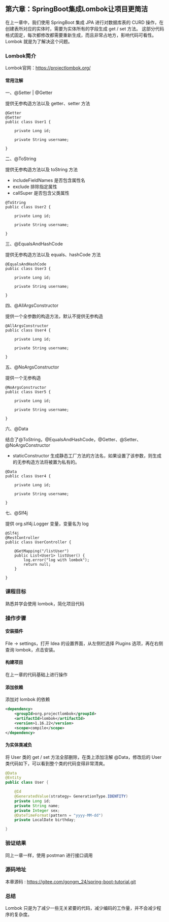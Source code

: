 第六章：SpringBoot集成Lombok让项目更简洁
---

在上一章中，我们使用 SpringBoot 集成 JPA 进行对数据库表的 CURD 操作，在创建表所对应的实体时，需要为实体所有的字段生成 get / set 方法。
这部分代码格式固定，每次都修改都需要重新生成，而且非常占地方，影响代码可看性。
Lombok 就是为了解决这个问题。

### Lombok简介

Lombok官网：<https://projectlombok.org/>

#### 常用注解

一、@Setter | @Getter

提供无参构造方法以及 getter、setter 方法

```
@Getter
@Setter
public class User1 {

    private Long id;

    private String username;

}
```

二、@ToString

提供无参构造方法以及 toString 方法

 - includeFieldNames 是否包含属性名
 - exclude 排除指定属性
 - callSuper 是否包含父类属性

```
@ToString
public class User2 {

    private Long id;

    private String username;

}
```

三、@EqualsAndHashCode

提供无参构造方法以及 equals、hashCode 方法

```
@EqualsAndHashCode
public class User3 {

    private Long id;

    private String username;

}
```

四、@AllArgsConstructor

提供一个全参数的构造方法，默认不提供无参构造

```
@AllArgsConstructor
public class User4 {

    private Long id;

    private String username;

}
```

五、@NoArgsConstructor

提供一个无参构造

```
@NoArgsConstructor
public class User5 {

    private Long id;

    private String username;

}
```

六、@Data

结合了@ToString，@EqualsAndHashCode，@Getter、@Setter、@NoArgsConstructor

- staticConstructor 生成静态工厂方法的方法名，如果设置了该参数，则生成的无参构造方法将被置为私有的。

```
@Data
public class User4 {

    private Long id;

    private String username;

}
```

七、@Slf4j

提供 org.slf4j.Logger 变量，变量名为 log

```
@Slf4j
@RestController
public class UserController {

    @GetMapping("/listUser")
    public List<User1> listUser() {
        log.error("log with lombok");
        return null;
    }

}
```

### 课程目标

熟悉并学会使用 lombok，简化项目代码

### 操作步骤

#### 安装插件

File -> settings，打开 Idea 的设置界面，从左侧栏选择 Plugins 选项，再在右侧查询 lombok，点击安装。

#### 构建项目

在上一章的代码基础上进行操作

#### 添加依赖

添加对 lombok 的依赖

```xml
<dependency>
    <groupId>org.projectlombok</groupId>
    <artifactId>lombok</artifactId>
    <version>1.16.22</version>
    <scope>compile</scope>
</dependency>
```

#### 为实体类减负

将 User 类的 get / set 方法全部删除，在类上添加注解 @Data，修改后的 User 类代码如下，可以看到整个类的代码变得非常清爽。

```java
@Data
@Entity
public class User {

    @Id
    @GeneratedValue(strategy= GenerationType.IDENTITY)
    private Long id;
    private String name;
    private Integer sex;
    @DateTimeFormat(pattern = "yyyy-MM-dd")
    private LocalDate birthday;

}
```

### 验证结果

同上一章一样，使用 postman 进行接口调用

### 源码地址

本章源码 : <https://gitee.com/gongm_24/spring-boot-tutorial.git>

### 总结

Lombok 只是为了减少一些无关紧要的代码，减少编码的工作量，并不会减少程序的复杂度。